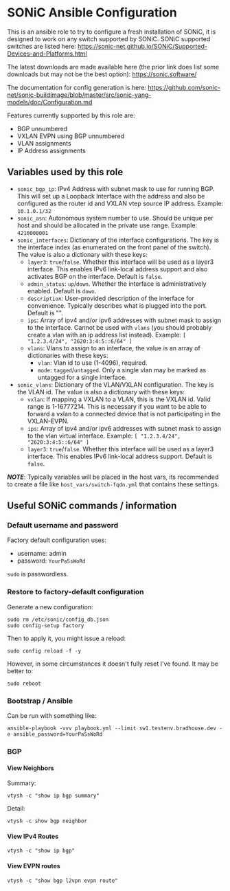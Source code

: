 # SONiC Ansible Configuration

This is an ansible role to try to configure a fresh installation of SONiC, it
is designed to work on any switch supported by SONiC.  SONiC supported
switches are listed here:
https://sonic-net.github.io/SONiC/Supported-Devices-and-Platforms.html

The latest downloads are made available here (the prior link does list some
downloads but may not be the best option):
https://sonic.software/

The documentation for config generation is here:
https://github.com/sonic-net/sonic-buildimage/blob/master/src/sonic-yang-models/doc/Configuration.md

Features currently supported by this role are:
 * BGP unnumbered
 * VXLAN EVPN using BGP unnumbered
 * VLAN assignments
 * IP Address assignments


## Variables used by this role

* `sonic_bgp_ip`: IPv4 Address with subnet mask to use for running BGP.  This
  will set up a Loopback Interface with the address and also be configured as
  the router id and VXLAN vtep source IP address.  Example: `10.1.0.1/32`
* `sonic_asn`: Autonomous system number to use.  Should be unique per host and
  should be allocated in the private use range. Example: `4210000001`
* `sonic_interfaces`: Dictionary of the interface configurations.  The key
  is the interface index (as enumerated on the front panel of the switch).  The
  value is also a dictionary with these keys:
  * `layer3`: `true`/`false`. Whether this interface will be used as a layer3
    interface.  This enables IPv6 link-local address support and also activates
    BGP on the interface. Default is `false`.
  * `admin_status`: `up`/`down`. Whether the interface is administratively
    enabled.  Default is `down`.
  * `description`: User-provided description of the interface for convenience.
    Typically describes what is plugged into the port.  Default is "".
  * `ips`: Array of ipv4 and/or ipv6 addresses with subnet mask to assign to the
    interface.  Cannot be used with `vlans` (you should probably create a vlan
    with an ip address list instead). Example:
    `[ "1.2.3.4/24", "2620:3:4:5::6/64" ]`
  * `vlans`: Vlans to assign to an interface, the value is an array of
     dictionaries with these keys:
    * `vlan`: Vlan id to use (1-4096), required.
    * `mode`: `tagged`/`untagged`. Only a single vlan may be marked as untagged
      for a single interface.
* `sonic_vlans`: Dictionary of the VLAN/VXLAN configuration. The key is the
  VLAN id.  The value is also a dictionary with these keys:
  * `vxlan`: If mapping a VXLAN to a VLAN, this is the VXLAN id. Valid range
    is 1-16777214.  This is necessary if you want to be able to forward a
    vxlan to a connected device that is not participating in the VXLAN-EVPN.
  * `ips`: Array of ipv4 and/or ipv6 addresses with subnet mask to assign to the
    vlan virtual interface. Example: `[ "1.2.3.4/24", "2620:3:4:5::6/64" ]`
  * `layer3`: `true`/`false`. Whether this interface will be used as a layer3
    interface.  This enables IPv6 link-local address support. Default is
    `false`.

***NOTE***: Typically variables will be placed in the host vars, its recommended
to create a file like `host_vars/switch-fqdn.yml` that contains these settings.

## Useful SONiC commands / information

### Default username and password
Factory default configuration uses:
* username: admin
* password: `YourPaSsWoRd`

`sudo` is passwordless.

### Restore to factory-default configuration
Generate a new configuration:
```
sudo rm /etc/sonic/config_db.json
sudo config-setup factory
```

Then to apply it, you might issue a reload:
```
sudo config reload -f -y
```

However, in some circumstances it doesn't fully reset I've found.  It may be
better to:
```
sudo reboot
```

### Bootstrap / Ansible

Can be run with something like:
```
ansible-playbook -vvv playbook.yml --limit sw1.testenv.bradhouse.dev -e ansible_password=YourPaSsWoRd
```

### BGP

#### View Neighbors
Summary:
```
vtysh -c "show ip bgp summary"
```

Detail:
```
vtysh -c show bgp neighbor
```

#### View IPv4 Routes
```
vtysh -c "show ip bgp"
```

#### View EVPN routes
```
vtysh -c "show bgp l2vpn evpn route"
```

